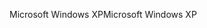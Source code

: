 <span data-ttu-id="ff93e-101">Microsoft Windows XP</span><span class="sxs-lookup"><span data-stu-id="ff93e-101">Microsoft Windows XP</span></span>